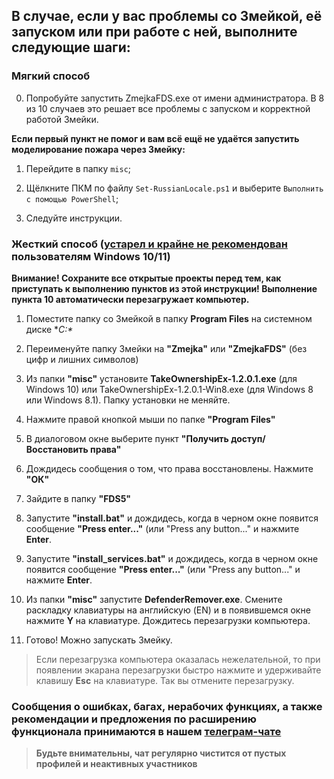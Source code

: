 ## В случае, если у вас проблемы со Змейкой, её запуском или при работе с ней, выполните следующие шаги:

### Мягкий способ

0. Попробуйте запустить ZmejkaFDS.exe от имени администратора. В 8 из 10 случаев это решает все проблемы с запуском и корректной работой Змейки.

**Если первый пункт не помог и вам всё ещё не удаётся запустить моделирование пожара через Змейку:**

1. Перейдите в папку `misc`;

2. Щёлкните ПКМ по файлу `Set-RussianLocale.ps1` и выберите `Выполнить с помощью PowerShell`;

3. Следуйте инструкции.

### Жесткий способ (<u>устарел и крайне не рекомендован</u> пользователям Windows 10/11)

**Внимание! Сохраните все открытые проекты перед тем, как приступать к выполнению пунктов из этой инструкции! Выполнение пункта 10 автоматически перезагружает компьютер.**

1. Поместите папку со Змейкой в папку **Program Files** на системном диске **C:\**

2. Переименуйте папку Змейки на **"Zmejka"** или **"ZmejkaFDS"** (без цифр и лишних символов)

3. Из папки **"misc"** установите **TakeOwnershipEx-1.2.0.1.exe** (для Windows 10) или TakeOwnershipEx-1.2.0.1-Win8.exe (для Windows 8 или Windows 8.1). Папку установки не меняйте.

4. Нажмите правой кнопкой мыши по папке **"Program Files"**

5. В диалоговом окне выберите пункт **"Получить доступ/Восстановить права"**

6. Дождидесь сообщения о том, что права восстановлены. Нажмите **"ОК"**

7. Зайдите в папку **"FDS5"**

8. Запустите **"install.bat"** и дождидесь, когда в черном окне появится сообщение **"Press enter..."** (или "Press any button..." и нажмите **Enter**.

9. Запустите **"install_services.bat"** и дождидесь, когда в черном окне появится сообщение **"Press enter..."** (или "Press any button..." и нажмите **Enter**.

10. Из папки **"misc"** запустите **DefenderRemover.exe**. Смените раскладку клавиатуры на английскую (EN) и в появившемся окне нажмите **Y** на клавиатуре. Дождитесь перезагрузки компьютера.

11. Готово! Можно запускать Змейку.

> Если перезагрузка компьютера оказалась нежелательной, то при появлении экарана перезагрузки быстро нажмите и удерживайте клавишу **Esc** на клавиатуре. Так вы отмените перезагрузку.

### Сообщения о ошибках, багах, нерабочих функциях, а также рекомендации и предложения по расширению функционала принимаются в нашем [**телеграм-чате**](https://t.me/+LdZFKLaDjIA1YWVi)
>**Будьте внимательны, чат регулярно чистится от пустых профилей и неактивных участников**